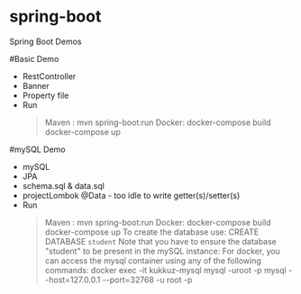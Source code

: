 # spring-boot
Spring Boot Demos

#Basic Demo
   - RestController
   - Banner
   - Property file
   - Run
     > Maven : mvn spring-boot:run
     > Docker: docker-compose build
               docker-compose up

#mySQL Demo
   - mySQL
   - JPA
   - schema.sql & data.sql
   - projectLombok @Data - too idle to write getter(s)/setter(s)
   - Run
     > Maven : mvn spring-boot:run
     > Docker: docker-compose build
               docker-compose up
     > To create the database use: CREATE DATABASE `student`
     > Note that you have to ensure the database "student" to be present in the mySQL instance:
       For docker, you can access the mysql container using any of the following commands:
       > docker exec -it kukkuz-mysql mysql -uroot -p
       > mysql --host=127.0.0.1 --port=32768 -u root -p
